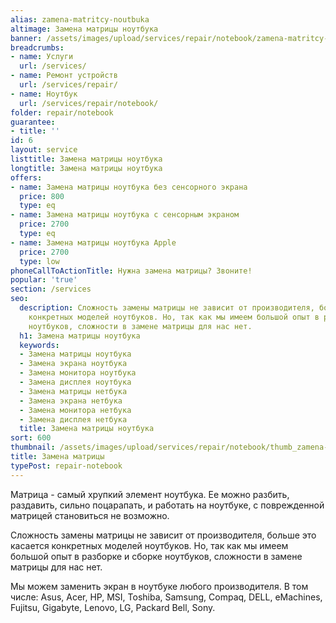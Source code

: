 ```yaml
---
alias: zamena-matritcy-noutbuka
altimage: Замена матрицы ноутбука
banner: /assets/images/upload/services/repair/notebook/zamena-matritcy-noutbuka.jpg
breadcrumbs:
- name: Услуги
  url: /services/
- name: Ремонт устройств
  url: /services/repair/
- name: Ноутбук
  url: /services/repair/notebook/
folder: repair/notebook
guarantee:
- title: ''
id: 6
layout: service
listtitle: Замена матрицы ноутбука
longtitle: Замена матрицы ноутбука
offers:
- name: Замена матрицы ноутбука без сенсорного экрана
  price: 800
  type: eq
- name: Замена матрицы ноутбука с сенсорным экраном
  price: 2700
  type: eq
- name: Замена матрицы ноутбука Apple
  price: 2700
  type: low
phoneCallToActionTitle: Нужна замена матрицы? Звоните!
popular: 'true'
section: /services
seo:
  description: Сложность замены матрицы не зависит от производителя, больше это касается
    конкретных моделей ноутбуков. Но, так как мы имеем большой опыт в разборке и сборке
    ноутбуков, сложности в замене матрицы для нас нет.
  h1: Замена матрицы ноутбука
  keywords:
  - Замена матрицы ноутбука
  - Замена экрана ноутбука
  - Замена монитора ноутбука
  - Замена дисплея ноутбука
  - Замена матрицы нетбука
  - Замена экрана нетбука
  - Замена монитора нетбука
  - Замена дисплея нетбука
  title: Замена матрицы ноутбука
sort: 600
thumbnail: /assets/images/upload/services/repair/notebook/thumb_zamena-matritcy-noutbuka.jpg
title: Замена матрицы
typePost: repair-notebook
---
```

Матрица - самый хрупкий элемент ноутбука. Ее можно разбить, раздавить, сильно поцарапать, и работать на ноутбуке, с поврежденной матрицей становиться не возможно.

Сложность замены матрицы не зависит от производителя, больше это касается конкретных моделей ноутбуков. Но, так как мы имеем большой опыт в разборке и сборке ноутбуков, сложности в замене матрицы для нас нет.

Мы можем заменить экран в ноутбуке любого производителя. В том числе: Asus, Acer, HP, MSI, Toshiba, Samsung, Compaq, DELL, eMachines, Fujitsu, Gigabyte, Lenovo, LG, Packard Bell, Sony.
